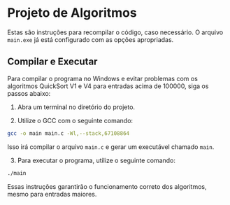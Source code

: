 # Projeto de Algoritmos

Estas são instruções para recompilar o código, caso necessário. O arquivo `main.exe` já está configurado com as opções apropriadas.

## Compilar e Executar

Para compilar o programa no Windows e evitar problemas com os algoritmos QuickSort V1 e V4 para entradas acima de 100000, siga os passos abaixo:

1. Abra um terminal no diretório do projeto.

2. Utilize o GCC com o seguinte comando:

```bash
gcc -o main main.c -Wl,--stack,67108864
```

Isso irá compilar o arquivo `main.c` e gerar um executável chamado `main`.

3. Para executar o programa, utilize o seguinte comando:

```bash
./main
```

Essas instruções garantirão o funcionamento correto dos algoritmos, mesmo para entradas maiores.
